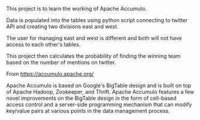 
This project is to learn the working of Apache Accumulo.

Data is populated into the tables using python script connecting to twitter API and creating two divisions east and west.

The user for managing east and west is different and both will not have access to each other's tables.

This project then calculates the probability of finding the winning team based on the number of mentions on twitter.

From https://accumulo.apache.org/

Apache Accumulo is based on Google's BigTable design and is built on top of Apache Hadoop, Zookeeper, and Thrift. Apache Accumulo features a few novel improvements on the BigTable design in the form of cell-based access control and a server-side programming mechanism that can modify key/value pairs at various points in the data management process.